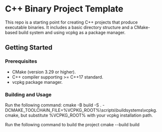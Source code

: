 # C++ Binary Project Template

This repo is a starting point for creating C++ projects that produce executable binaries. It includes a basic directory structure and a CMake-based build system and using vcpkg as a package manager.

## Getting Started

### Prerequisites

- CMake (version 3.29 or higher).
- C++ compiler supporting >= C++17 standard.
- vcpkg package manager.

### Building and Usage

Run the following command: cmake -B build -S . -DCMAKE_TOOLCHAIN_FILE=%VCPKG_ROOT%\scripts\buildsystems\vcpkg.cmake, but substitute %VCPKG_ROOT% with your vcpkg installation path.

Run the following command to build the project cmake --build build
